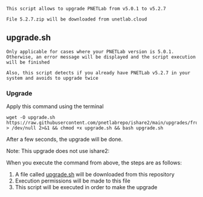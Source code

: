 ```linux
This script allows to upgrade PNETLab from v5.0.1 to v5.2.7

File 5.2.7.zip will be downloaded from unetlab.cloud
```
## upgrade.sh

`Only applicable for cases where your PNETLab version is 5.0.1. Otherwise, an error message will be displayed and the script execution will be finished`

`Also, this script detects if you already have PNETLab v5.2.7 in your system and avoids to upgrade twice`

### Upgrade
Apply this command using the terminal
```linux
wget -O upgrade.sh https://raw.githubusercontent.com/pnetlabrepo/ishare2/main/upgrades/from_5.0.1_to_5.2.7/upgrade.sh > /dev/null 2>&1 && chmod +x upgrade.sh && bash upgrade.sh
```

After a few seconds, the upgrade will be done.

Note: This upgrade does not use ishare2:

When you execute the command from above, the steps are as follows:

1) A file called [upgrade.sh](https://raw.githubusercontent.com/pnetlabrepo/ishare2/main/upgrades/from_5.0.1_to_5.2.7/upgrade.sh) will be downloaded from this repository
2) Execution permissions will be made to this file
3) This script will be executed in order to make the upgrade
